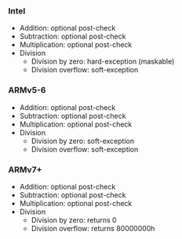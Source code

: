 ### Intel

* Addition: optional post-check
* Subtraction: optional post-check
* Multiplication: optional post-check
* Division
    * Division by zero: hard-exception (maskable)
    * Division overflow: soft-exception

### ARMv5-6

* Addition: optional post-check
* Subtraction: optional post-check
* Multiplication: optional post-check
* Division
    * Division by zero: soft-exception
    * Division overflow: soft-exception

### ARMv7+

* Addition: optional post-check
* Subtraction: optional post-check
* Multiplication: optional post-check
* Division
    * Division by zero: returns 0
    * Division overflow: returns 80000000h


